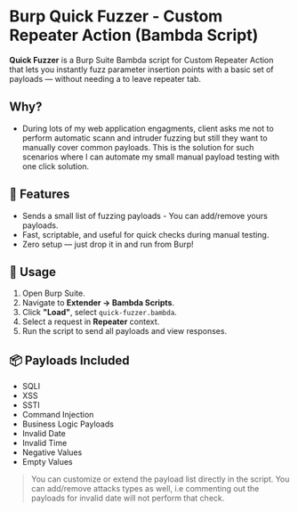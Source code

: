 # Burp Quick Fuzzer - Custom Repeater Action (Bambda Script)

**Quick Fuzzer** is a Burp Suite Bambda script for Custom Repeater Action that lets you instantly fuzz parameter insertion points with a basic set of payloads — without needing a to leave repeater tab.

## Why?
- During lots of my web application engagments, client asks me not to perform automatic scann and intruder fuzzing but still they want to manually cover common payloads. This is the solution for such scenarios where I can automate my small manual payload testing with one click solution.

## 🔧 Features
- Sends a small list of fuzzing payloads - You can add/remove yours payloads.
- Fast, scriptable, and useful for quick checks during manual testing.
- Zero setup — just drop it in and run from Burp!

## 🚀 Usage

1. Open Burp Suite.
2. Navigate to **Extender → Bambda Scripts**.
3. Click **"Load"**, select `quick-fuzzer.bambda`.
4. Select a request in **Repeater** context.
5. Run the script to send all payloads and view responses.

## 📦 Payloads Included

- SQLI
- XSS
- SSTI
- Command Injection
- Business Logic Payloads
- Invalid Date
- Invalid Time
- Negative Values
- Empty Values

> You can customize or extend the payload list directly in the script.
> You can add/remove attacks types as well, i.e commenting out the payloads for invalid date will not perform that check.

